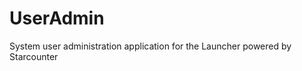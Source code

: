 UserAdmin
============

System user administration application for the Launcher powered by Starcounter
